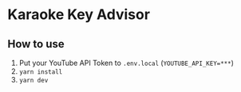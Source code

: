 # Karaoke Key Advisor

## How to use

1. Put your YouTube API Token to `.env.local` (`YOUTUBE_API_KEY=***`)
2. `yarn install`
3. `yarn dev`